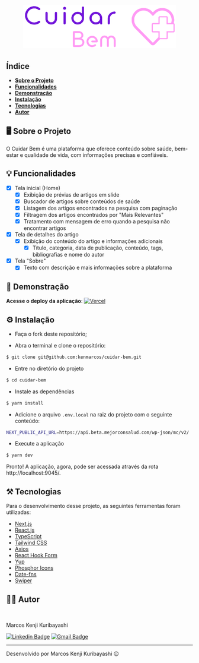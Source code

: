 <h1 align="center">
    <img src="public/logo-cuidar-bem.png">
</h1>

## Índice

- **[Sobre o Projeto](#%EF%B8%8F-sobre-o-projeto)**
- **[Funcionalidades](#-funcionalidades)**
- **[Demonstração](#-demonstração)**
- **[Instalação](#%EF%B8%8F-instalação)**
- **[Tecnologias](#-tecnologias)**
- **[Autor](#-autor)**

## 🖥️ Sobre o Projeto

O Cuidar Bem é uma plataforma que oferece conteúdo sobre saúde, bem-estar e qualidade de vida, com informações precisas e confiáveis.

## 💡 Funcionalidades

- [x] Tela inicial (Home)
  - [x] Exibição de prévias de artigos em slide 
  - [x] Buscador de artigos sobre conteúdos de saúde
  - [x] Listagem dos artigos encontrados na pesquisa com paginação
  - [x] Filtragem dos artigos encontrados por "Mais Relevantes"
  - [x] Tratamento com mensagem de erro quando a pesquisa não encontrar artigos
- [x] Tela de detalhes do artigo
  - [x] Exibição do conteúdo do artigo e informações adicionais
    - [x] Título, categoria, data de publicação, conteúdo, tags, bibliografias e nome do autor
- [x] Tela "Sobre"
  - [x] Texto com descrição e mais informações sobre a plataforma

## 🚀 Demonstração

**Acesse o deploy da aplicação**: [![Vercel](https://img.shields.io/badge/vercel-%23000000.svg?style=flat-square&logo=vercel&logoColor=white)](https://cuidar-bem.vercel.app/)

## ⚙️ Instalação

- Faça o fork deste repositório;

- Abra o terminal e clone o repositório:

```Bash
$ git clone git@github.com:kenmarcos/cuidar-bem.git
```

- Entre no diretório do projeto

```Bash
$ cd cuidar-bem
```

- Instale as dependências

```Bash
$ yarn install
```

- Adicione o arquivo `.env.local` na raiz do projeto com o seguinte conteúdo:
```Bash
NEXT_PUBLIC_API_URL=https://api.beta.mejorconsalud.com/wp-json/mc/v2/
```

- Execute a aplicação

```Bash
$ yarn dev
```

Pronto! A aplicação, agora, pode ser acessada através da rota http://localhost:9045/.

## ⚒ Tecnologias

Para o desenvolvimento desse projeto, as seguintes ferramentas foram utilizadas:

- [Next.js](https://nextjs.org/)
- [React.js](https://pt-br.reactjs.org/)
- [TypeScript](https://www.typescriptlang.org/pt/)
- [Tailwind CSS](https://tailwindcss.com/)
- [Axios](https://axios-http.com/ptbr/)
- [React Hook Form](https://react-hook-form.com/)
- [Yup](https://github.com/jquense/yup)
- [Phosphor Icons](https://phosphoricons.com/)
- [Date-fns](https://date-fns.org/)
- [Swiper](https://swiperjs.com/)

## 👨‍💻 Autor

<img style="border-radius: 15%;" src="https://gitlab.com/uploads/-/system/user/avatar/8603970/avatar.png?width=400" width="70px;" alt=""/>

Marcos Kenji Kuribayashi

[![Linkedin Badge](https://img.shields.io/badge/-LinkedIn-blue?style=flat-square&logo=Linkedin&logoColor=white)](https://www.linkedin.com/in/marcos-kuribayashi/) [![Gmail Badge](https://img.shields.io/badge/-marcosken13@gmail.com-c14438?style=flat-square&logo=Gmail&logoColor=white)](mailto:marcosken13@gmail.com)

---

Desenvolvido por Marcos Kenji Kuribayashi 😉
